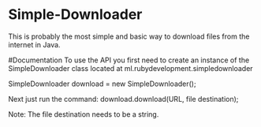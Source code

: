 # Simple-Downloader
This is probably the most simple and basic way to download files from the internet in Java.

#Documentation
To use the API you first need to create an instance of the SimpleDownloader class located at ml.rubydevelopment.simpledownloader

SimpleDownloader download = new SimpleDownloader();

Next just run the command:
download.download(URL, file destination);

Note: The file destination needs to be a string.
